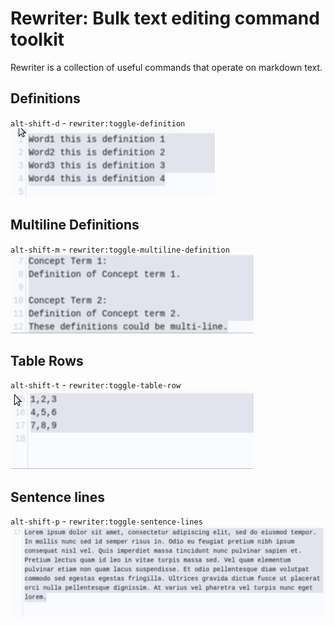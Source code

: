 # Rewriter: Bulk text editing command toolkit

Rewriter is a collection of useful commands that operate on markdown text.

## Definitions
`alt-shift-d` - `rewriter:toggle-definition`
![definitions](https://github.com/chartoin/inkdrop-rewriter/raw/main/images/rewriter-definitions.gif)

## Multiline Definitions
`alt-shift-m` - `rewriter:toggle-multiline-definition`
![multiline-definitions](https://github.com/chartoin/inkdrop-rewriter/raw/main/images/rewriter-multiline-definition.gif)

## Table Rows
`alt-shift-t` - `rewriter:toggle-table-row`
![table](https://github.com/chartoin/inkdrop-rewriter/raw/main/images/rewriter-table.gif)

## Sentence lines
`alt-shift-p` - `rewriter:toggle-sentence-lines`
![sentence-lines](https://github.com/chartoin/inkdrop-rewriter/raw/main/images/rewriter-sentence-lines.gif)

